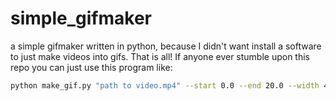 # simple_gifmaker
a simple gifmaker written in python, because I didn't want install a software to just make videos into gifs. 
That is all!
If anyone ever stumble upon this repo you can just use this program like:

```bash
python make_gif.py "path to video.mp4" --start 0.0 --end 20.0 --width 420 --loop 0 --output "path for gif.gif"
```

